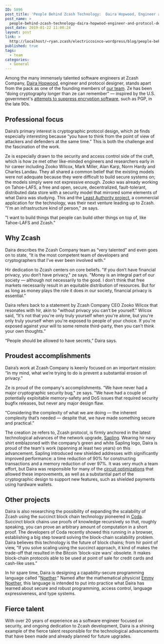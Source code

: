 ```yaml
---
ID: 5896
post_title: 'People Behind Zcash Technology:  Daira Hopwood, Engineer and Protocol Designer'
post_name: >
  people-behind-zcash-technology-daira-hopwood-engineer-and-protocol-designer
post_date: 2019-01-22 11:00:24
layout: post
link: >
  http://localhost/~ryan.zcash/electriccoinco-wordpress/blog/people-behind-zcash-technology-daira-hopwood-engineer-and-protocol-designer/
published: true
tags:
  - team
categories:
  - General
---
```

<!-- wp:paragraph -->
<p>Among the many immensely talented software engineers at Zcash Company, <a rel="noreferrer noopener" aria-label=" (opens in a new tab)" href="https://twitter.com/feministplt" target="_blank">Daira Hopwood</a>, engineer and protocol designer, stands apart from the pack as one of the founding members of <a href="https://z.cash/team/">our team</a>. Ze has been “doing cryptography longer than ze can remember” — inspired by the U.S. government's <a href="https://en.wikipedia.org/wiki/Crypto_Wars#PC_era" target="_blank" rel="noreferrer noopener" aria-label=" (opens in a new tab)">attempts to suppress encryption software</a>, such as PGP, in the late 90s.<br /></p>
<!-- /wp:paragraph -->
<!-- wp:heading -->
<h2>Professional focus</h2>
<!-- /wp:heading -->
<!-- wp:paragraph -->
<p>Daira’s primary interest is cryptographic protocol design, which ze finds especially interesting because “you have to think from the point of view of attackers and defenders at the same time.” This is both the challenge and the fascination of the work.</p>
<!-- /wp:paragraph -->
<!-- wp:paragraph -->
<p>Ze is especially drawn to the security and access control side of the craft, which is how ze met other like-minded engineers and researchers early in hir career including Zooko Wilcox, Mark Miller, Alan Karp, Norm Hardy and Charles Landau. They all shared a common belief that the existing models were not adequate because they were difficult to build secure systems on; the models simply were not expressive enough. Zooko was already working on Tahoe-LAFS, a free and open, secure, decentralized, fault-tolerant, distributed data store with a security model that mirrored some elements of what Daira was studying. This and the <a href="https://leastauthority.com/" target="_blank" rel="noreferrer noopener" aria-label=" (opens in a new tab)">Least Authority project</a>, a commercial application for the technology, was their next venture leading up to Zcash. “I'm an infrastructure kind of person," ze says. </p>
<!-- /wp:paragraph -->
<!-- wp:paragraph -->
<p>"I want to build things that people can build other things on top of, like Tahoe-LAFS and Zcash.”</p>
<!-- /wp:paragraph -->
<!-- wp:heading -->
<h2>Why Zcash</h2>
<!-- /wp:heading -->
<!-- wp:paragraph -->
<p>Daira describes the Zcash Company team as “very talented” and even goes on to state, “It is the most competent team of developers and cryptographers that I’ve ever been involved with.”</p>
<!-- /wp:paragraph -->
<!-- wp:paragraph -->
<p>Hir dedication to Zcash centers on core beliefs. "If you don’t have financial privacy, you don’t have privacy," ze says. "Money is an integral part of our society — although not necessarily to the good. I don’t think that free markets necessarily result in an equitable distribution of resources. But for as long as money plays the role it does in our society, financial privacy is essential.”</p>
<!-- /wp:paragraph -->
<!-- wp:paragraph -->
<p>Daira refers back to a statement by Zcash Company CEO Zooko Wilcox that resonates with hir, akin to "without privacy you can’t be yourself." Wilcox said, “It's not that you're only truly yourself when you're alone, but you're only truly yourself when you're exposed to people of your choice. If you're exposed against your will to some remote third-party, then you can't think your own thoughts.” </p>
<!-- /wp:paragraph -->
<!-- wp:paragraph -->
<p>“People should be allowed to have secrets,” Daira says.<br /></p>
<!-- /wp:paragraph -->
<!-- wp:heading -->
<h2>Proudest accomplishments</h2>
<!-- /wp:heading -->
<!-- wp:paragraph -->
<p>Daira’s work at Zcash Company is keenly focused on an important mission: “In my mind, what we’re trying to do is prevent a substantial erosion of privacy.” </p>
<!-- /wp:paragraph -->
<!-- wp:paragraph -->
<p>Ze is proud of the company's accomplishments. “We have never had a major cryptographic security bug," ze says. "We have had a couple of potentially exploitable memory-safety and DoS issues that required security bugfix releases, but never any major design flaw.</p>
<!-- /wp:paragraph -->
<!-- wp:paragraph -->
<p>“Considering the complexity of what we are doing — the inherent complexity that’s needed — despite that, we have made something secure and practical.” <br /></p>
<!-- /wp:paragraph -->
<!-- wp:paragraph -->
<p>The creation ze refers to, Zcash protocol, is firmly anchored in the latest technological advances of the network upgrade, <a href="https://z.cash/blog/sapling-activation-complete/">Sapling</a>. Wearing hir navy shirt emblazoned with the company’s green and white Sapling logo, Daira is proud of the team's work (spanning at least two years) on this advancement. Sapling introduced new shielded addresses with significantly improved performance: a time reduction of 90% for constructing transactions and a memory reduction of over 97%. It was very much a team effort, but Daira was responsible for many of the <a href="https://z.cash/blog/reducing-shielded-proving-time-in-sapling/">circuit optimizations</a> that allowed these improvements, as well as a substantial part of the cryptographic design to support new features, such as shielded payments using hardware wallets.<br /></p>
<!-- /wp:paragraph -->
<!-- wp:heading -->
<h2>Other projects</h2>
<!-- /wp:heading -->
<!-- wp:paragraph -->
<p>Daira is also researching the possibility of expanding the scalability of Zcash using the succinct block chain technology pioneered in <a href="https://codaprotocol.com/" target="_blank" rel="noreferrer noopener" aria-label=" (opens in a new tab)">Coda</a>. Succinct block chains use proofs of knowledge recursively so that, roughly speaking, you can prove an arbitrary amount of computation in a short proof. The developers of Coda recently showed this running in a browser, establishing a big step toward solving the block-chain scalability problem. Daira believes this technology is the future of block chains; from hir point of view, “If you solve scaling using the succinct approach, it kind of makes the trade-off that resulted in the Bitcoin 'block-size wars' obsolete. It makes block-chain protocols able to be used at point of sale for credit cards and cash-like uses.” </p>
<!-- /wp:paragraph -->
<!-- wp:paragraph -->
<p>In hir spare time, Daira is designing a capability-secure programming language called "<a rel="noreferrer noopener" aria-label=" (opens in a new tab)" href="https://github.com/noether-lang" target="_blank">Noether</a>." Named after the mathematical physicist <a href="https://en.wikipedia.org/wiki/Emmy_Noether" target="_blank" rel="noreferrer noopener" aria-label=" (opens in a new tab)">Emmy Noether</a>, this language is intended to put into practice what Daira has learned about secure and robust programming, access control, language expressiveness, and type systems.</p>
<!-- /wp:paragraph -->
<!-- wp:paragraph -->
<p></p>
<!-- /wp:paragraph -->
<!-- wp:heading -->
<h2>Fierce talent</h2>
<!-- /wp:heading -->
<!-- wp:paragraph -->
<p>With over 20 years of experience as a software engineer focused on security, and ongoing dedication to Zcash development, Daira is a shining example of the fierce talent responsible for the technological advancements that have been made and already planned for future upgrades.<br /></p>
<!-- /wp:paragraph -->